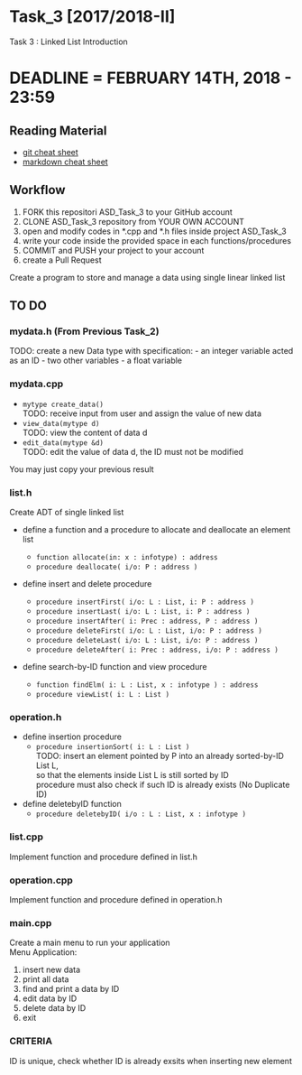 # Task_3 [2017/2018-II]
Task 3 : Linked List Introduction

# DEADLINE = FEBRUARY 14TH, 2018 - 23:59

## Reading Material
* [git cheat sheet](https://education.github.com/git-cheat-sheet-education.pdf)
* [markdown cheat sheet](https://enterprise.github.com/downloads/en/markdown-cheatsheet.pdf)

## Workflow
1. FORK this repositori ASD_Task_3 to your GitHub account
2. CLONE ASD_Task_3 repository from YOUR OWN ACCOUNT
3. open and modify codes in *.cpp and *.h files inside project ASD_Task_3
4. write your code inside the provided space in each functions/procedures 
5. COMMIT and PUSH your project to your account
6. create a Pull Request


Create a program to store and manage a data using single linear linked list


## TO DO

### mydata.h (From Previous Task_2)
TODO:  create a new Data type with specification:
		- an integer variable acted as an ID
		- two other variables
		- a float variable


### mydata.cpp
* `mytype create_data()`<br>
	TODO: receive input from user and assign the value of new data
* `view_data(mytype d)`<br>
	TODO:  view the content of data d
* `edit_data(mytype &d)`<br>
	TODO:  edit the value of data d, the ID must not be modified

You may just copy your previous result


### list.h
Create ADT of single linked list
* define a function and a procedure to allocate and deallocate an element list
  * `function allocate(in: x : infotype) : address`
  * `procedure deallocate( i/o: P : address )`
  
* define insert and delete procedure
  * `procedure insertFirst( i/o: L : List, i: P : address )`
  * `procedure insertLast( i/o: L : List, i: P : address )`
  * `procedure insertAfter( i: Prec : address, P : address )`
  * `procedure deleteFirst( i/o: L : List, i/o: P : address )`
  * `procedure deleteLast( i/o: L : List, i/o: P : address )`
  * `procedure deleteAfter( i: Prec : address, i/o: P : address )`

* define search-by-ID function and view procedure
  * `function findElm( i: L : List, x : infotype ) : address`
  * `procedure viewList( i: L : List )`
  

### operation.h
* define insertion procedure
  * `procedure insertionSort( i: L : List )`<br>
	TODO: insert an element pointed by P into an already sorted-by-ID List L, <br>
	so that the elements inside List L is still sorted by ID<br>
	procedure must also check if such ID is already exists (No Duplicate ID)
* define deletebyID function
  * `procedure deletebyID( i/o : L : List, x : infotype )`

  
### list.cpp
Implement function and procedure defined in list.h


### operation.cpp
Implement function and procedure defined in operation.h

### main.cpp
Create a main menu to run your application <br>
Menu Application:
   1. insert new data
   2. print all data
   3. find and print a data by ID
   4. edit data by ID
   5. delete data by ID
   0. exit
  
   
### CRITERIA
ID is unique, check whether ID is already exsits when inserting new element
